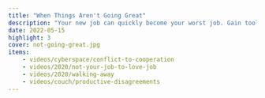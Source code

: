 ```yaml
---
title: "When Things Aren't Going Great"
description: "Your new job can quickly become your worst job. Gain tools, techniques, and strategies to protect yourself."
date: 2022-05-15
highlight: 3
cover: not-going-great.jpg
items:
    - videos/cyberspace/conflict-to-cooperation
    - videos/2020/not-your-job-to-love-job
    - videos/2020/walking-away
    - videos/couch/productive-disagreements
---
```

